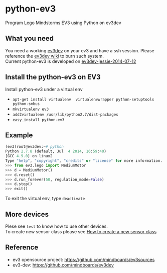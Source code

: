 python-ev3
==========

Program Lego Mindstorms EV3 using Python on ev3dev

## What you need


You need a working [ev3dev](https://github.com/mindboards/ev3dev) on your ev3 and have a ssh session. Please reference the [ev3dev wiki](https://github.com/mindboards/ev3dev/wiki/Getting-started-v2) to burn such system.  
Current python-ev3 is developed on [ev3dev-jessie-2014-07-12](https://github.com/mindboards/ev3dev/releases/tag/ev3dev-jessie-2014-07-12)   

## Install the python-ev3 on EV3
Install python-ev3 under a virtual env
* ```apt-get install virtualenv  virtualenvwrapper python-setuptools python-smbus```
* ```mkvirtualenv ev3```
* ```add2virtualenv /usr/lib/python2.7/dist-packages```
* ```easy_install python-ev3```

## Example
```python
(ev3)root@ev3dev:~# python
Python 2.7.8 (default, Jul  4 2014, 16:59:40)
[GCC 4.9.0] on linux2
Type "help", "copyright", "credits" or "license" for more information.
>>> from ev3.lego import MediumMotor
>>> d = MediumMotor()
>>> d.reset()
>>> d.run_forever(50, regulation_mode=False)
>>> d.stop()
>>> exit()
```
To exit the virtual env, type ```deactivate```

## More devices
Plese see ```test``` to know how to use other devices.  
To create new sensor class please see [How to create a new sensor class ](https://github.com/topikachu/python-ev3/wiki/How-to-create-a-new-sensor-class)
        

## Reference
* ev3 opensource project: https://github.com/mindboards/ev3sources
* ev3-dev: https://github.com/mindboards/ev3dev
